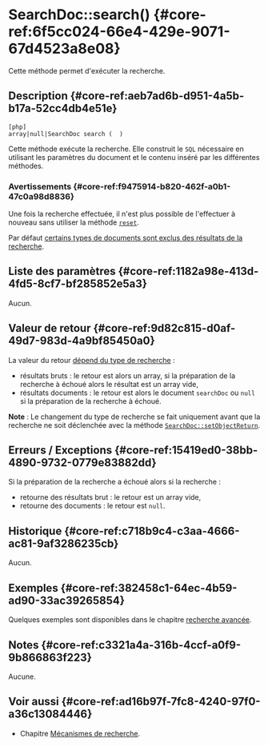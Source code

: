 # SearchDoc::search() {#core-ref:6f5cc024-66e4-429e-9071-67d4523a8e08}

<div class="short-description">
Cette méthode permet d'exécuter la recherche.
</div>

## Description {#core-ref:aeb7ad6b-d951-4a5b-b17a-52cc4db4e51e}

    [php]
    array|null|SearchDoc search (  )

Cette méthode exécute la recherche. Elle construit le `SQL` nécessaire en
utilisant les paramètres du document et le contenu inséré par les différentes
méthodes.

### Avertissements {#core-ref:f9475914-b820-462f-a0b1-47c0a98d8836}

Une fois la recherche effectuée, il n'est plus possible de l'effectuer à nouveau
sans utiliser la méthode [`reset`][reset].

Par défaut [certains types de documents sont exclus des résultats de la
recherche][advancedExcluded].

## Liste des paramètres {#core-ref:1182a98e-413d-4fd5-8cf7-bf285852e5a3}

Aucun.

## Valeur de retour {#core-ref:9d82c815-d0af-49d7-983d-4a9bf85450a0}

La valeur du retour [dépend du type de recherche][advancedSearch] :

* résultats bruts : le retour est alors un array, si la préparation de la 
  recherche à échoué alors le résultat est un array vide,
* résultats documents : le retour est alors le document `searchDoc` ou `null` si 
la préparation de la recherche à échoué.

**Note** : Le changement du type de recherche se fait uniquement avant que la 
recherche ne soit déclenchée avec la méthode 
[`SearchDoc::setObjectReturn`][setObjectReturn].

## Erreurs / Exceptions {#core-ref:15419ed0-38bb-4890-9732-0779e83882dd}

Si la préparation de la recherche a échoué alors si la recherche :

* retourne des résultats brut : le retour est un array vide,
* retourne des documents : le retour est `null`.

## Historique {#core-ref:c718b9c4-c3aa-4666-ac81-9af3286235cb}

Aucun.

## Exemples {#core-ref:382458c1-64ec-4b59-ad90-33ac39265854}

Quelques exemples sont disponibles dans le chapitre 
[recherche avancée][advancedSearch].

## Notes {#core-ref:c3321a4a-316b-4ccf-a0f9-9b866863f223}

Aucune.

## Voir aussi {#core-ref:ad16b97f-7fc8-4240-97f0-a36c13084446}

*   Chapitre [Mécanismes de recherche][recherche].

<!-- links -->

[reset]:                #core-ref:18f98a7d-7db0-4270-97b2-0a1759a5b0e6
[advancedExcluded]:     #core-ref:d0a89548-a743-4dfc-bf43-49192ef1b6a8
[advancedSearch]:       #core-ref:7291dea8-a2db-46be-8194-bc6f100cc467
[setObjectReturn]:      #core-ref:3a0b4882-81ff-4030-9f60-a0ed0ff1f958
[recherche]:            #core-ref:bda916b0-e564-40fd-b195-c62bbab7b8be